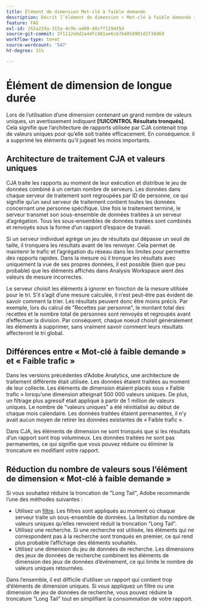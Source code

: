 ```yaml
---
title: Élément de dimension Mot-clé à faible demande
description: Décrit l’élément de dimension « Mot-clé à faible demande » et pourquoi il apparaît dans les rapports.
feature: FAQ
exl-id: 262a219a-315a-4c9b-a400-48cff119d45d
source-git-commit: 3f1112ebd2a4dfc881ae6cb7bd858901d2f38d69
workflow-type: tm+mt
source-wordcount: '547'
ht-degree: 31%

---
```


# Élément de dimension de longue durée

Lors de l’utilisation d’une dimension contenant un grand nombre de valeurs uniques, un avertissement indiquant **[!UICONTROL Résultats tronqués]**.  Cela signifie que l’architecture de rapports utilisée par CJA contenait trop de valeurs uniques pour qu’elle soit traitée efficacement. En conséquence. il a supprimé les éléments qu’il jugeait les moins importants.

## Architecture de traitement CJA et valeurs uniques

CJA traite les rapports au moment de leur exécution et distribue le jeu de données combiné à un certain nombre de serveurs. Les données dans chaque serveur de traitement sont regroupées par ID de personne, ce qui signifie qu’un seul serveur de traitement contient toutes les données concernant une personne spécifique. Une fois le traitement terminé, le serveur transmet son sous-ensemble de données traitées à un serveur d’agrégation. Tous les sous-ensembles de données traitées sont combinés et renvoyés sous la forme d’un rapport d’espace de travail.

Si un serveur individuel agrège un jeu de résultats qui dépasse un seuil de taille, il tronquera les résultats avant de les renvoyer. Cela permet de maintenir le trafic et l’agrégation du réseau dans les limites pour permettre des rapports rapides.  Dans la mesure où il tronque les résultats avec uniquement la vue de ses propres données, il est possible (bien que peu probable) que les éléments affichés dans Analysis Workspace aient des valeurs de mesure incorrectes.

Le serveur choisit les éléments à ignorer en fonction de la mesure utilisée pour le tri.  S’il s’agit d’une mesure calculée, il n’est peut-être pas évident de savoir comment la trier. Les résultats peuvent donc être moins précis.  Par exemple, lors du calcul de &quot;Recettes par personne&quot;, le montant total des recettes et le nombre total de personnes sont renvoyés et regroupés avant d’effectuer la division. Par conséquent, chaque noeud choisit généralement les éléments à supprimer, sans vraiment savoir comment leurs résultats affecteront le tri global.

## Différences entre « Mot-clé à faible demande » et « Faible trafic »

Dans les versions précédentes d’Adobe Analytics, une architecture de traitement différente était utilisée. Les données étaient traitées au moment de leur collecte. Les éléments de dimension étaient placés sous « Faible trafic » lorsquʼune dimension atteignait 500 000 valeurs uniques. De plus, un filtrage plus agressif était appliqué à partir de 1 million de valeurs uniques. Le nombre de &quot;valeurs uniques&quot; a été réinitialisé au début de chaque mois calendaire. Les données traitées étaient permanentes, il n’y avait aucun moyen de retirer les données existantes de « Faible trafic ».

Dans CJA, les éléments de dimension ne sont tronqués que si les résultats d’un rapport sont trop volumineux. Les données traitées ne sont pas permanentes, ce qui signifie que vous pouvez réduire ou éliminer la troncature en modifiant votre rapport.

## Réduction du nombre de valeurs sous l’élément de dimension « Mot-clé à faible demande »

Si vous souhaitez réduire la troncation de &quot;Long Tail&quot;, Adobe recommande l’une des méthodes suivantes :

* Utilisez un [filtre](/help/components/filters/create-filters.md). Les filtres sont appliqués au moment où chaque serveur traite un sous-ensemble de données. La limitation du nombre de valeurs uniques qu’elles renvoient réduit la troncation &quot;Long Tail&quot;.
* Utilisez une recherche. Si une recherche est utilisée, les éléments qui ne correspondent pas à la recherche sont tronqués en premier, ce qui rend plus probable l’affichage des éléments souhaités.
* Utilisez une dimension du jeu de données de recherche. Les dimensions des jeux de données de recherche combinent les éléments de dimension des jeux de données d’événement, ce qui limite le nombre de valeurs uniques retournées.

Dans l’ensemble, il est difficile d’utiliser un rapport qui contient trop d’éléments de dimension uniques. Si vous appliquez un filtre ou une dimension de jeu de données de recherche, vous pouvez réduire la troncature &quot;Long Tail&quot; tout en simplifiant la consommation de votre rapport.
